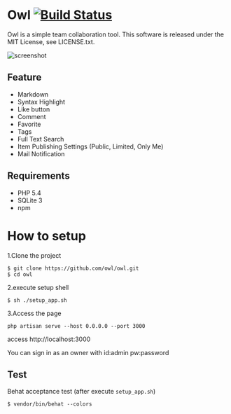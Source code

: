 # Owl [![Build Status](https://travis-ci.org/owl/owl.svg?branch=master)](https://travis-ci.org/owl/owl)

Owl is a simple team collaboration tool.
This software is released under the MIT License, see LICENSE.txt.

![screenshot](https://raw.githubusercontent.com/wiki/fortkle/owl/images/owl_screenshot.png)

## Feature

- Markdown
- Syntax Highlight
- Like button
- Comment
- Favorite
- Tags
- Full Text Search
- Item Publishing Settings (Public, Limited, Only Me)
- Mail Notification

## Requirements

- PHP 5.4
- SQLite 3
- npm

# How to setup
1.Clone the project

```
$ git clone https://github.com/owl/owl.git
$ cd owl
```

2.execute setup shell

```
$ sh ./setup_app.sh
```

3.Access the page

```
php artisan serve --host 0.0.0.0 --port 3000
```

access http://localhost:3000

You can sign in as an owner with id:admin pw:password

## Test
Behat acceptance test
(after execute `setup_app.sh`)

```
$ vendor/bin/behat --colors
```
